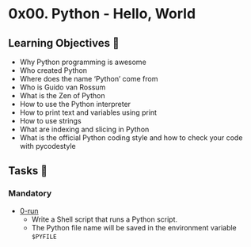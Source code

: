 # 0x00. Python - Hello, World

## Learning Objectives :bookmark_tabs:
- Why Python programming is awesome
- Who created Python
- Where does the name ‘Python’ come from
- Who is Guido van Rossum
- What is the Zen of Python
- How to use the Python interpreter
- How to print text and variables using print
- How to use strings
- What are indexing and slicing in Python
- What is the official Python coding style and how to check your code with pycodestyle

## Tasks :page_with_curl:
### Mandatory
- [0-run](./0-run)
	- Write a Shell script that runs a Python script.
	- The Python file name will be saved in the environment variable `$PYFILE`